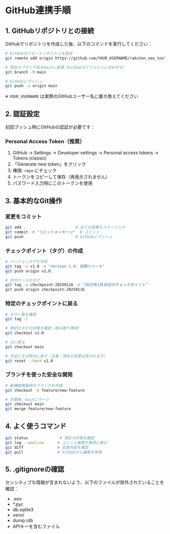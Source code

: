 # GitHub連携手順

## 1. GitHubリポジトリとの接続

GitHubでリポジトリを作成した後、以下のコマンドを実行してください：

```bash
# GitHubのリモートリポジトリを追加
git remote add origin https://github.com/YOUR_USERNAME/rakuten_seo_tool.git

# 現在のブランチ名をmainに変更（GitHubのデフォルトに合わせる）
git branch -M main

# GitHubにプッシュ
git push -u origin main
```

※ `YOUR_USERNAME` は実際のGitHubユーザー名に置き換えてください

## 2. 認証設定

初回プッシュ時にGitHubの認証が必要です：

### Personal Access Token（推奨）
1. GitHub → Settings → Developer settings → Personal access tokens → Tokens (classic)
2. 「Generate new token」をクリック
3. 権限: `repo` にチェック
4. トークンをコピーして保存（再表示されません）
5. パスワード入力時にこのトークンを使用

## 3. 基本的なGit操作

### 変更をコミット
```bash
git add .                      # 全ての変更をステージング
git commit -m "コミットメッセージ"  # コミット
git push                       # GitHubにプッシュ
```

### チェックポイント（タグ）の作成
```bash
# バージョンタグを作成
git tag -a v1.0 -m "Version 1.0: 初期リリース"
git push origin v1.0

# 日付ベースのタグ
git tag -a checkpoint-20250116 -m "2025年1月16日のチェックポイント"
git push origin checkpoint-20250116
```

### 特定のチェックポイントに戻る
```bash
# タグ一覧を確認
git tag -l

# 特定のタグの状態を確認（読み取り専用）
git checkout v1.0

# 元に戻る
git checkout main

# 完全にその時点に戻す（注意：現在の変更は失われます）
git reset --hard v1.0
```

### ブランチを使った安全な開発
```bash
# 新機能開発用のブランチを作成
git checkout -b feature/new-feature

# 作業後、mainにマージ
git checkout main
git merge feature/new-feature
```

## 4. よく使うコマンド

```bash
git status              # 現在の状態を確認
git log --oneline      # コミット履歴を簡潔に表示
git diff               # 変更内容を確認
git pull               # GitHubから最新を取得
```

## 5. .gitignoreの確認

センシティブな情報が含まれないよう、以下のファイルが除外されていることを確認：
- .env
- *.pyc
- db.sqlite3
- venv/
- dump.rdb
- APIキーを含むファイル